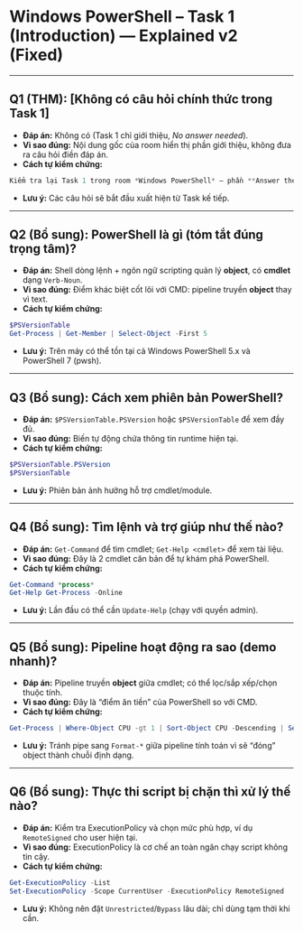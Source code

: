 # Windows PowerShell – Task 1 (Introduction) — Explained v2 (Fixed)

---

## Q1 (THM): [Không có câu hỏi chính thức trong Task 1]
- **Đáp án:** Không có (Task 1 chỉ giới thiệu, *No answer needed*).  
- **Vì sao đúng:** Nội dung gốc của room hiển thị phần giới thiệu, không đưa ra câu hỏi điền đáp án.  
- **Cách tự kiểm chứng:** 
```powershell
Kiểm tra lại Task 1 trong room *Windows PowerShell* — phần **Answer the questions below** hiển thị *No answer needed*.  
```
- **Lưu ý:** Các câu hỏi sẽ bắt đầu xuất hiện từ Task kế tiếp.

---

## Q2 (Bổ sung): PowerShell là gì (tóm tắt đúng trọng tâm)?
- **Đáp án:** Shell dòng lệnh + ngôn ngữ scripting quản lý **object**, có **cmdlet** dạng `Verb-Noun`.  
- **Vì sao đúng:** Điểm khác biệt cốt lõi với CMD: pipeline truyền **object** thay vì text.  
- **Cách tự kiểm chứng:**
```powershell
$PSVersionTable
Get-Process | Get-Member | Select-Object -First 5
```
- **Lưu ý:** Trên máy có thể tồn tại cả Windows PowerShell 5.x và PowerShell 7 (pwsh).

---

## Q3 (Bổ sung): Cách xem phiên bản PowerShell?
- **Đáp án:** `$PSVersionTable.PSVersion` hoặc `$PSVersionTable` để xem đầy đủ.  
- **Vì sao đúng:** Biến tự động chứa thông tin runtime hiện tại.  
- **Cách tự kiểm chứng:**
```powershell
$PSVersionTable.PSVersion
$PSVersionTable
```
- **Lưu ý:** Phiên bản ảnh hưởng hỗ trợ cmdlet/module.

---

## Q4 (Bổ sung): Tìm lệnh và trợ giúp như thế nào?
- **Đáp án:** `Get-Command` để tìm cmdlet; `Get-Help <cmdlet>` để xem tài liệu.  
- **Vì sao đúng:** Đây là 2 cmdlet căn bản để tự khám phá PowerShell.  
- **Cách tự kiểm chứng:**
```powershell
Get-Command *process*
Get-Help Get-Process -Online
```
- **Lưu ý:** Lần đầu có thể cần `Update-Help` (chạy với quyền admin).

---

## Q5 (Bổ sung): Pipeline hoạt động ra sao (demo nhanh)?
- **Đáp án:** Pipeline truyền **object** giữa cmdlet; có thể lọc/sắp xếp/chọn thuộc tính.  
- **Vì sao đúng:** Đây là “điểm ăn tiền” của PowerShell so với CMD.  
- **Cách tự kiểm chứng:**
```powershell
Get-Process | Where-Object CPU -gt 1 | Sort-Object CPU -Descending | Select-Object -First 5 Name,CPU,Id
```
- **Lưu ý:** Tránh pipe sang `Format-*` giữa pipeline tính toán vì sẽ “đóng” object thành chuỗi định dạng.

---

## Q6 (Bổ sung): Thực thi script bị chặn thì xử lý thế nào?
- **Đáp án:** Kiểm tra ExecutionPolicy và chọn mức phù hợp, ví dụ `RemoteSigned` cho user hiện tại.  
- **Vì sao đúng:** ExecutionPolicy là cơ chế an toàn ngăn chạy script không tin cậy.  
- **Cách tự kiểm chứng:**
```powershell
Get-ExecutionPolicy -List
Set-ExecutionPolicy -Scope CurrentUser -ExecutionPolicy RemoteSigned
```
- **Lưu ý:** Không nên đặt `Unrestricted`/`Bypass` lâu dài; chỉ dùng tạm thời khi cần.
